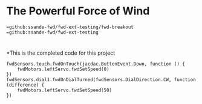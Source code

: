 
# The Powerful Force of Wind

```package
=github:ssande-fwd/fwd-ext-testing/fwd-breakout
=github:ssande-fwd/fwd-ext-testing
```
#
*This is the completed code for this project 
```template
fwdSensors.touch.fwdOnTouch(jacdac.ButtonEvent.Down, function () {
    fwdMotors.leftServo.fwdSetSpeed(0)
})
fwdSensors.dial1.fwdOnDialTurned(fwdSensors.DialDirection.CW, function (difference) {
    fwdMotors.leftServo.fwdSetSpeed(50)
})
```
